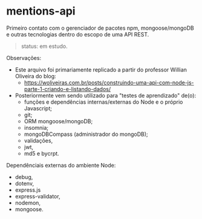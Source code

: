# mentions-api
Primeiro contato com o gerenciador de pacotes npm, mongoose/mongoDB e outras tecnologias dentro do escopo de uma API REST.
>status: em estudo. 


Observações:
- Este arquivo foi primariamente replicado a partir do professor Willian Oliveira do blog:
  - https://woliveiras.com.br/posts/construindo-uma-api-com-node-js-parte-1-criando-e-listando-dados/
- Posteriormente vem sendo utilizado para "testes de aprendizado" de(o):
  - funções e dependências internas/externas do Node e o próprio Javascript;
  - git;
  - ORM mongoose/mongoDB;
  - insomnia;
  - mongoDBCompass (administrador do mongoDB);
  - validações,
  - jwt,
  - md5 e bycrpt.


Dependênciais externas do ambiente Node:
  - debug,
  - dotenv,
  - express.js
  - express-validator,
  - nodemon,
  - mongoose.
  


